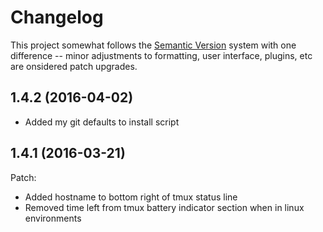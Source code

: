 # Changelog

This project somewhat follows the [Semantic Version](http://semver.org) system with one difference -- minor adjustments to formatting, user interface, plugins, etc are onsidered patch upgrades.

## 1.4.2 (2016-04-02)
- Added my git defaults to install script

## 1.4.1 (2016-03-21)

Patch:
- Added hostname to bottom right of tmux status line
- Removed time left from tmux battery indicator section when in linux environments
